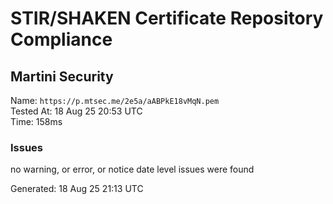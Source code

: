 # STIR/SHAKEN Certificate Repository Compliance

## Martini Security

Name: `https://p.mtsec.me/2e5a/aABPkE18vMqN.pem`\
Tested At: 18 Aug 25 20:53 UTC\
Time: 158ms

### Issues

no warning, or error, or notice date level issues were found

Generated: 18 Aug 25 21:13 UTC